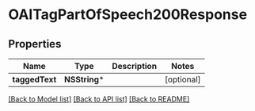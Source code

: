 # OAITagPartOfSpeech200Response

## Properties
Name | Type | Description | Notes
------------ | ------------- | ------------- | -------------
**taggedText** | **NSString*** |  | [optional] 

[[Back to Model list]](../README.md#documentation-for-models) [[Back to API list]](../README.md#documentation-for-api-endpoints) [[Back to README]](../README.md)


